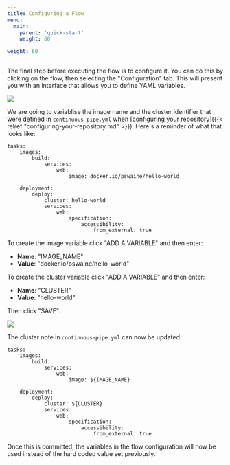 ```yaml
---
title: Configuring a Flow
menu:
  main:
    parent: 'quick-start'
    weight: 60

weight: 60
---
```

The final step before executing the flow is to configure it. You can do this by clicking on the flow, then selecting the "Configuration" tab. This will present you with an interface that allows you to define YAML variables.
 
![](/docs/images/quick-start/flow-configuration-no-config.png)

We are going to variablise the image name and the cluster identifier that were defined in `continuous-pipe.yml` when [configuring your repository]({{< relref "configuring-your-repository.md" >}}). Here's a reminder of what that looks like:

```
tasks:
    images:
        build:
            services:
                web:
                    image: docker.io/pswaine/hello-world

    deployment:
        deploy:
            cluster: hello-world
            services:
                web:
                    specification:
                        accessibility:
                            from_external: true
```

To create the image variable click "ADD A VARIABLE" and then enter:

- **Name**: "IMAGE_NAME"
- **Value**: "docker.io/pswaine/hello-world"

To create the cluster variable click "ADD A VARIABLE" and then enter:

- **Name**: "CLUSTER"
- **Value**: "hello-world"

Then click "SAVE".

![](/docs/images/quick-start/flow-configuration-overview.png)

The cluster note in `continuous-pipe.yml` can now be updated:

```
tasks:
    images:
        build:
            services:
                web:
                    image: ${IMAGE_NAME}

    deployment:
        deploy:
            cluster: ${CLUSTER}
            services:
                web:
                    specification:
                        accessibility:
                            from_external: true
```

Once this is committed, the variables in the flow configuration will now be used instead of the hard coded value set previously.